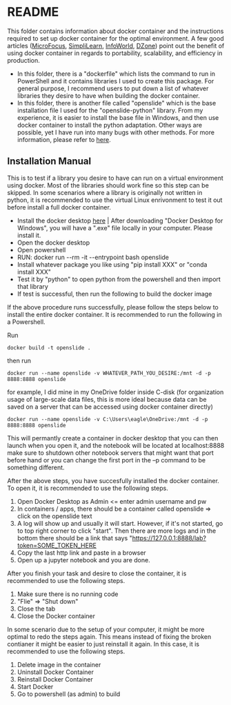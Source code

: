 # README

This folder contains information about docker container and the instructions required to set up docker container for the optimal environment. A few good articles ([MicroFocus](https://www.microfocus.com/documentation/enterprise-developer/ed40pu5/ETS-help/GUID-F5BDACC7-6F0E-4EBB-9F62-E0046D8CCF1B.html), [SimpliLearn](https://www.simplilearn.com/tutorials/docker-tutorial/what-is-docker-container), [InfoWorld](https://www.infoworld.com/article/3310941/why-you-should-use-docker-and-containers.html), [DZone](https://dzone.com/articles/top-10-benefits-of-using-docker)) point out the benefit of using docker container in regards to portability, scalability, and efficiency in production.

- In this folder, there is a "dockerfile" which lists the command to run in PowerShell and it contains libraries I used to create this package. For general purpose, I recommend users to put down a list of whatever libraries they desire to have when building the docker container.
- In this folder, there is another file called "openslide" which is the base installation file I used for the "openslide-python" library. From my experience, it is easier to install the base file in Windows, and then use docker container to install the python adaptation. Other ways are possible, yet I have run into many bugs with other methods. For more information, please refer to [here](https://openslide.org/api/python/).

## Installation Manual

This is to test if a library you desire to have can run on a virtual environment using docker. Most of the libraries should work fine so this step can be skipped. In some scenarios where a library is originally not written in python, it is recommended to use the virtual Linux enrivonment to test it out before install a full docker container.
- Install the docker desktop [here](https://docs.docker.com/desktop/windows/install/) | After downloading "Docker Desktop for Windows", you will have a ".exe" file locally in your computer. Please install it.
- Open the docker desktop
- Open powershell
- RUN: docker run --rm -it --entrypoint bash openslide 
- Install whatever package you like using "pip install XXX" or "conda install XXX"
- Test it by "python" to open python from the powershell and then import that library
- If test is successful, then run the following to build the docker image

If the above procedure runs successfully, please follow the steps below to install the entire docker container. It is recommended to run the following in a Powershell.

Run
```
docker build -t openslide .
```

then run
```
docker run --name openslide -v WHATEVER_PATH_YOU_DESIRE:/mnt -d -p 8888:8888 openslide
```

for example, I did mine in my OneDrive folder inside C-disk (for organization usage of large-scale data files, this is more ideal because data can be saved on a server that can be accessed using docker container directly)
```
docker run --name openslide -v C:\Users\eagle\OneDrive:/mnt -d -p 8888:8888 openslide
```

This will permantly create a container in docker desktop that you can then launch when you open it, and the notebook will be located at localhost:8888
make sure to shutdown other notebook servers that might want that port before hand or you can change the first port in the –p command to be something different.

After the above steps, you have succesfully installed the docker container. To open it, it is recommended to use the following steps.
1. Open Docker Desktop as Admin <= enter admin username and pw
2. In containers / apps, there should be a container called openslide => click on the openslide text
3. A log will show up and usually it will start. However, if it's not started, go to top right corner to click "start". Then there are more logs and in the bottom there should be a link that says "https://127.0.0.1:8888/lab?token=SOME_TOKEN_HERE
4. Copy the last http link and paste in a browser 
5. Open up a jupyter notebook and you are done. 

After you finish your task and desire to close the container, it is recommended to use the following steps.
1. Make sure there is no running code
2. "Flie" => "Shut down"
3. Close the tab
4. Close the Docker container

In some scenario due to the setup of your computer, it might be more optimal to redo the steps again. This means instead of fixing the broken contianer it might be easier to just reinstall it again. In this case, it is recommended to use the following steps.
1. Delete image in the container
2. Uninstall Docker Container
3. Reinstall Docker Container
4. Start Docker
5. Go to powershell (as admin) to build
